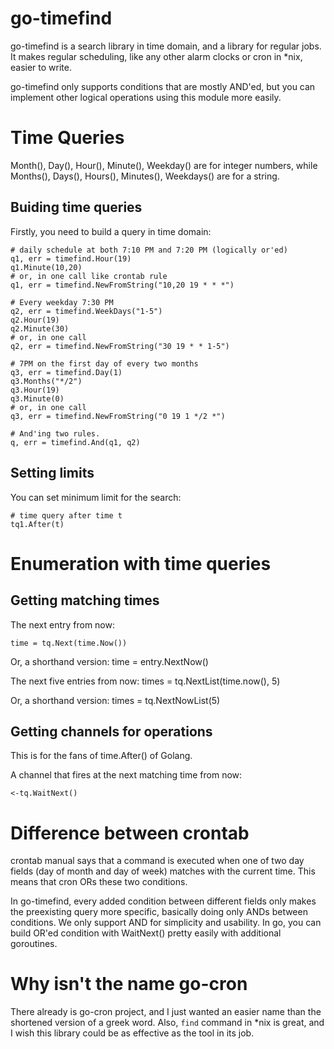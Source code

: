 go-timefind
===========


go-timefind is a search library in time domain, and a library for
regular jobs. It makes regular scheduling, like any other alarm clocks
or cron in *nix, easier to write.

go-timefind only supports conditions that are mostly AND'ed, but you
can implement other logical operations using this module more easily.

Time Queries 
============

Month(), Day(), Hour(), Minute(), Weekday() are for integer numbers,
while Months(), Days(), Hours(), Minutes(), Weekdays() are for a
string.

Buiding time queries
--------------------
Firstly, you need to build a query in time domain:

    # daily schedule at both 7:10 PM and 7:20 PM (logically or'ed)
    q1, err = timefind.Hour(19)
    q1.Minute(10,20)
    # or, in one call like crontab rule
    q1, err = timefind.NewFromString("10,20 19 * * *")

    # Every weekday 7:30 PM
    q2, err = timefind.WeekDays("1-5")
    q2.Hour(19)
    q2.Minute(30)
    # or, in one call
    q2, err = timefind.NewFromString("30 19 * * 1-5")

    # 7PM on the first day of every two months
    q3, err = timefind.Day(1)
    q3.Months("*/2")
    q3.Hour(19)
    q3.Minute(0)
    # or, in one call
    q3, err = timefind.NewFromString("0 19 1 */2 *")

    # And'ing two rules.
    q, err = timefind.And(q1, q2)

Setting limits
---------------
You can set minimum limit for the search:

    # time query after time t
    tq1.After(t)


Enumeration with time queries
=============================

Getting matching times
----------------------
The next entry from now:

    time = tq.Next(time.Now())

Or, a shorthand version:
    time = entry.NextNow()

The next five entries from now:
    times = tq.NextList(time.now(), 5)

Or, a shorthand version:
    times = tq.NextNowList(5)

Getting channels for operations
--------------------------------
This is for the fans of time.After() of Golang.

A channel that fires at the next matching time from now:

    <-tq.WaitNext()


Difference between crontab
==========================

crontab manual says that a command is executed when one of two day
fields (day of month and day of week) matches with the current
time. This means that cron ORs these two conditions.

In go-timefind, every added condition between different fields only
makes the preexisting query more specific, basically doing only ANDs
between conditions. We only support AND for simplicity and
usability. In go, you can build OR'ed condition with WaitNext() pretty
easily with additional goroutines.

Why isn't the name go-cron
==========================

There already is go-cron project, and I just wanted an easier name
than the shortened version of a greek word. Also, `find` command in
*nix is great, and I wish this library could be as effective as the
tool in its job.

